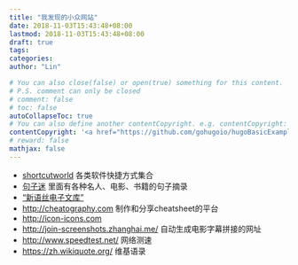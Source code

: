 ```yaml
---
title: "我发现的小众网站"
date: 2018-11-03T15:43:48+08:00
lastmod: 2018-11-03T15:43:48+08:00
draft: true
tags: 
categories: 
author: "Lin"

# You can also close(false) or open(true) something for this content.
# P.S. comment can only be closed
# comment: false
# toc: false
autoCollapseToc: true
# You can also define another contentCopyright. e.g. contentCopyright: "This is another copyright."
contentCopyright: '<a href="https://github.com/gohugoio/hugoBasicExample" rel="noopener" target="_blank">See origin</a>'
# reward: false
mathjax: false
---
```


- [shortcutworld](https://shortcutworld.com/)  各类软件快捷方式集合
- [句子迷](https://www.juzimi.com/)  里面有各种名人、电影、书籍的句子摘录
- [“新语丝电子文库”](http://www.xys.org/xys/index.txt)
- http://cheatography.com 制作和分享cheatsheet的平台
- http://icon-icons.com
- http://join-screenshots.zhanghai.me/ 自动生成电影字幕拼接的网址
- http://www.speedtest.net/ 网络测速
- https://zh.wikiquote.org/ 维基语录


